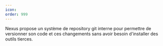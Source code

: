 ```yaml
---
icon: 
order: 999
---
```

Nexus propose un système de repository git interne pour permettre de versionner son code et ces changements sans avoir besoin d'installer des outils tierces.

